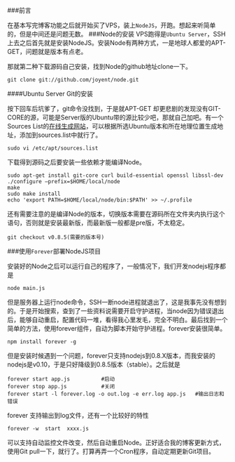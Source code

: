 ###前言

在基本写完博客功能之后就开始买了VPS，装上`NodeJS`，开跑。想起来听简单的，但是中间还是问题无数。
###Node的安装
VPS跑得是`Ubuntu Server`，SSH上去之后首先就是安装NodeJS。安装Node有两种方式，一是地球人都爱的APT-GET，问题就是版本有点老。

那就第二种下载源码自己安装，找到Node的github地址clone一下。

    git clone git://github.com/joyent/node.git

####Ubuntu Server Git的安装

按下回车后坑爹了，git命令没找到，于是就APT-GET 却更悲剧的发现没有GIT-CORE的源，可能是Server版的Ubuntu带的源比较少吧，那就自己加吧。有一个Sources List的[在线生成网站](http://repogen.simplylinux.ch/index.php)，可以根据所选Ubuntu版本和所在地理位置生成地址，添加到sources.list中就行了。

    sudo vi /etc/apt/sources.list

下载得到源码之后要安装一些依赖才能编译Node。

    sudo apt-get install git-core curl build-essential openssl libssl-dev
    ./configure –prefix=$HOME/local/node
    make
    sudo make install
    echo 'export PATH=$HOME/local/node/bin:$PATH' >> ~/.profile

还有需要注意的是编译Node的版本，切换版本需要在源码所在文件夹内执行这个语句，否则就是安装最新版，而最新版一般都是pre版，不太稳定。

    git checkout v0.8.5(需要的版本号)

###使用`Forever`部署NodeJS项目

安装好的Node之后可以运行自己的程序了，一般情况下，我们开发nodejs程序都是

    node main.js

但是服务器上运行node命令，SSH一断node进程就退出了，这是我事先没有想到的。于是开始搜索，查到了一些资料说需要开启守护进程，当node因为错误退出后，能够自动重启，配置代码一堆，看得我心里发毛，完全不明白。最后找到一个简单的方法，使用forever组件，自动为脚本开始守护进程。forever安装很简单。

    npm install forever -g

但是安装时候遇到一个问题，forever只支持nodejs到0.8.X版本，而我安装的nodejs是v0.10，于是只好降级到0.8.5版本（stable）。之后就是

    forever start app.js          #启动
    forever stop app.js           #关闭
    forever start -l forever.log -o out.log -e err.log app.js   #输出日志和错误

forever 支持输出到log文件，还有一个比较好的特性

    forever -w  start  xxxx.js

可以支持自动监控文件改变，然后自动重启Node。正好适合我的博客更新方式，使用Git pull一下，就行了。打算再弄一个Cron程序，自动定期更新Git项目。



